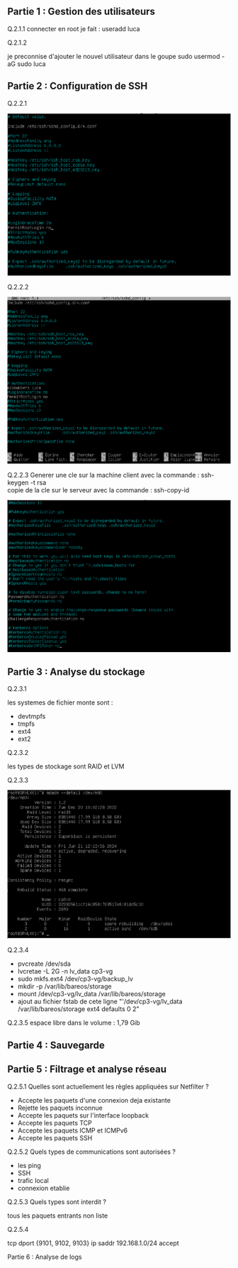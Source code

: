 ## Partie 1 : Gestion des utilisateurs

Q.2.1.1 
connecter en root je fait : useradd luca

Q.2.1.2 

je preconnise d'ajouter le nouvel utilisateur dans le goupe sudo
usermod -aG sudo luca

## Partie 2 : Configuration de SSH

Q.2.2.1

![](https://github.com/Lucapouilly/Ckekpoint_3/blob/main/Exercice_2/root%20ssh%20no.png)

Q.2.2.2 

![](https://github.com/Lucapouilly/Ckekpoint_3/blob/main/Exercice_2/allowusers.png)

Q.2.2.3 
Generer une cle sur la machine client avec la commande : ssh-keygen -t rsa  
copie de la cle sur le serveur avec la commande : ssh-copy-id

![](https://github.com/Lucapouilly/Ckekpoint_3/blob/main/Exercice_2/desac%20mdp.png)

## Partie 3 : Analyse du stockage

Q.2.3.1

les systemes de fichier monte sont :

- devtmpfs
- tmpfs
- ext4
- ext2

Q.2.3.2 

les types de stockage sont RAID et LVM

Q.2.3.3

![](https://github.com/Lucapouilly/Ckekpoint_3/blob/main/Exercice_2/reconstruction%20du%20raid.png)

Q.2.3.4

- pvcreate /dev/sda
- lvcretae -L 2G -n lv_data cp3-vg 
- sudo mkfs.ext4 /dev/cp3-vg/backup_lv
- mkdir -p /var/lib/bareos/storage
- mount /dev/cp3-vg/lv_data /var/lib/bareos/storage
- ajout au fichier fstab de cete ligne "'/dev/cp3-vg/lv_data /var/lib/bareos/storage ext4 defaults 0 2"


Q.2.3.5 
 espace libre dans le volume : 1,79 Gib

## Partie 4 : Sauvegarde



## Partie 5 : Filtrage et analyse réseau

Q.2.5.1 Quelles sont actuellement les règles appliquées sur Netfilter ?

- Accepte les paquets d'une connexion deja existante
- Rejette les paquets inconnue
- Accepte les paquets sur l'interface loopback
- Accepte les paquets TCP
- Accepte les paquets ICMP et ICMPv6
- Accepte les paquets SSH

Q.2.5.2 Quels types de communications sont autorisées ?

- les ping
- SSH
- trafic local
- connexion etablie

Q.2.5.3 Quels types sont interdit ?

tous les paquets entrants non liste

Q.2.5.4

tcp dport {9101, 9102, 9103} ip saddr 192.168.1.0/24 accept 

Partie 6 : Analyse de logs
